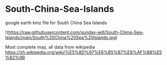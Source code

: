 # South-China-Sea-Islands
google earth kmz file for South China Sea Islands

!(https://raw.githubusercontent.com/sunday-will/South-China-Sea-Islands/main/South%20China%20Sea%20Islands.jpg)

Most complete map, all data from wikipedia https://zh.wikipedia.org/wiki/%E5%8D%97%E6%B5%B7%E8%AF%B8%E5%B2%9B
